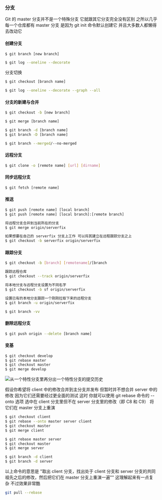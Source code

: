 ### 分支

Git 的 master 分支并不是一个特殊分支 它就跟其它分支完全没有区别 之所以几乎每一个仓库都有 master 分支 是因为 git init 命令默认创建它 并且大多数人都懒得去改动它

#### 创建分支
```bash
$ git branch [new branch]
```

```bash
$ git log --oneline --decorate
```

分支切换
```bash
$ git checkout [branch name]
```

```bash
$ git log --oneline --decorate --graph --all
```

#### 分支的新建与合并

```bash
$ git checkout -b [new branch]
```

```bash
$ git merge [branch name]
```

```bash
$ git branch -d [branch name]
$ git branch -D [branch name]
```

```bash
$ git branch --merged/--no-merged
```

#### 远程分支

```bash
$ git clone -o [remote name] [url] [dirname]
```

#### 同步远程分支
```bash
$ git fetch [remote name]
```

#### 推送
```bash
$ git push [remote name] [local branch]
$ git push [remote name] [local branch]:[remote branch]
```

```bash
将远程分支合并到当前所在的分支
$ git merge origin/serverfix

如果想要在自己的 serverfix 分支上工作 可以将其建立在远程跟踪分支之上
$ git checkout -b serverfix origin/serverfix
```

#### 跟踪分支
```bash
$ git checkout -b [branch] [remotename]/[branch

跟踪远程仓库
$ git checkout --track origin/serverfix

将本地分支与远程分支设置为不同名字
$ git checkout -b sf origin/serverfix

设置已有的本地分支跟踪一个刚刚拉取下来的远程分支
$ git branch -u origin/serverfix
```

```bash
$ git branch -vv
```

#### 删除远程分支
```bash
$ git push origin --delete [branch name]
```

#### 变基
```bash
$ git checkout develop
$ git rebase master
$ git checkout master
$ git merge develop
```

![从一个特性分支里再分出一个特性分支的提交历史](https://git-scm.com/book/en/v2/book/03-git-branching/images/interesting-rebase-1.png)

假设你希望将 client 中的修改合并到主分支并发布 但暂时并不想合并 server 中的修改 因为它们还需要经过更全面的测试 这时 你就可以使用 git rebase 命令的 --onto 选项 选中在 client 分支里但不在 server 分支里的修改（即 C8 和 C9） 将它们在 master 分支上重演

```bash
$ git checkout client
$ git rebase --onto master server client
$ git checkout master
$ git merge client

$ git rebase master server
$ git checkout master
$ git merge server

$ git branch -d client
$ git branch -d server
```

以上命令的意思是 "取出 client 分支，找出处于 client 分支和 server 分支的共同祖先之后的修改，然后把它们在 master 分支上重演一遍"" 这理解起来有一点复杂 不过效果非常酷

```bash
git pull --rebase
```